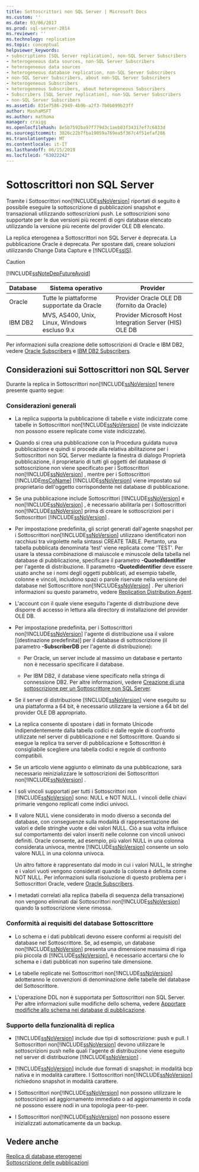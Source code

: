 ```yaml
---
title: Sottoscrittori non SQL Server | Microsoft Docs
ms.custom: ''
ms.date: 03/06/2017
ms.prod: sql-server-2014
ms.reviewer: ''
ms.technology: replication
ms.topic: conceptual
helpviewer_keywords:
- subscriptions [SQL Server replication], non-SQL Server Subscribers
- heterogeneous data sources, non-SQL Server Subscribers
- heterogeneous data sources
- heterogeneous database replication, non-SQL Server Subscribers
- non-SQL Server Subscribers, about non-SQL Server Subscribers
- heterogeneous Subscribers
- heterogeneous Subscribers, about heterogeneous Subscribers
- Subscribers [SQL Server replication], non-SQL Server Subscribers
- non-SQL Server Subscribers
ms.assetid: 831e7586-2949-4b9b-a2f3-7b0b699b23ff
author: MashaMSFT
ms.author: mathoma
manager: craigg
ms.openlocfilehash: 8e5b7592ba97f779d3c1aeb83f34317ef7c6833d
ms.sourcegitcommit: 3026c22b7fba19059a769ea5f367c4f51efaf286
ms.translationtype: MT
ms.contentlocale: it-IT
ms.lasthandoff: 06/15/2019
ms.locfileid: "63022242"
---
```

# <a name="non-sql-server-subscribers"></a>Sottoscrittori non SQL Server
  Tramite i Sottoscrittori non[!INCLUDE[ssNoVersion](../../../includes/ssnoversion-md.md)] riportati di seguito è possibile eseguire la sottoscrizione di pubblicazioni snapshot e transazionali utilizzando sottoscrizioni push. Le sottoscrizioni sono supportate per le due versioni più recenti di ogni database elencato utilizzando la versione più recente del provider OLE DB elencato.  
  
 La replica eterogenea a Sottoscrittori non SQL Server è deprecata. La pubblicazione Oracle è deprecata. Per spostare dati, creare soluzioni utilizzando Change Data Capture e [!INCLUDE[ssIS](../../../includes/ssis-md.md)].  
  
> [!CAUTION]  
>  [!INCLUDE[ssNoteDepFutureAvoid](../../../includes/ssnotedepfutureavoid-md.md)]  
  
|Database|Sistema operativo|Provider|  
|--------------|----------------------|--------------|  
|Oracle|Tutte le piattaforme supportate da Oracle|Provider Oracle OLE DB (fornito da Oracle)|  
|IBM DB2|MVS, AS400, Unix, Linux, Windows escluso 9.x|Provider Microsoft Host Integration Server (HIS) OLE DB|  
  
 Per informazioni sulla creazione delle sottoscrizioni di Oracle e IBM DB2, vedere [Oracle Subscribers](oracle-subscribers.md) e [IBM DB2 Subscribers](ibm-db2-subscribers.md).  
  
## <a name="considerations-for-non-sql-server-subscribers"></a>Considerazioni sui Sottoscrittori non SQL Server  
 Durante la replica in Sottoscrittori non[!INCLUDE[ssNoVersion](../../../includes/ssnoversion-md.md)] tenere presente quanto segue:  
  
### <a name="general-considerations"></a>Considerazioni generali  
  
-   La replica supporta la pubblicazione di tabelle e viste indicizzate come tabelle in Sottoscrittori non[!INCLUDE[ssNoVersion](../../../includes/ssnoversion-md.md)] (le viste indicizzate non possono essere replicate come viste indicizzate).  
  
-   Quando si crea una pubblicazione con la Procedura guidata nuova pubblicazione e quindi si procede alla relativa abilitazione per i Sottoscrittori non SQL Server mediante la finestra di dialogo Proprietà pubblicazione, il proprietario di tutti gli oggetti del database di sottoscrizione non viene specificato per i Sottoscrittori non[!INCLUDE[ssNoVersion](../../../includes/ssnoversion-md.md)] , mentre per i Sottoscrittori [!INCLUDE[msCoName](../../../includes/msconame-md.md)] [!INCLUDE[ssNoVersion](../../../includes/ssnoversion-md.md)] viene impostato sul proprietario dell'oggetto corrispondente nel database di pubblicazione.  
  
-   Se una pubblicazione include Sottoscrittori [!INCLUDE[ssNoVersion](../../../includes/ssnoversion-md.md)] e non[!INCLUDE[ssNoVersion](../../../includes/ssnoversion-md.md)] , è necessario abilitarla per i Sottoscrittori non[!INCLUDE[ssNoVersion](../../../includes/ssnoversion-md.md)] prima di creare le sottoscrizioni per i Sottoscrittori [!INCLUDE[ssNoVersion](../../../includes/ssnoversion-md.md)] .  
  
-   Per impostazione predefinita, gli script generati dall'agente snapshot per i Sottoscrittori non[!INCLUDE[ssNoVersion](../../../includes/ssnoversion-md.md)] utilizzano identificatori non racchiusi tra virgolette nella sintassi CREATE TABLE. Pertanto, una tabella pubblicata denominata 'test' viene replicata come 'TEST'. Per usare la stessa combinazione di maiuscole e minuscole della tabella nel database di pubblicazione, specificare il parametro **-QuotedIdentifier** per l'agente di distribuzione. Il parametro **-QuotedIdentifier** deve essere usato anche se i nomi degli oggetti pubblicati, ad esempio tabelle, colonne e vincoli, includono spazi o parole riservate nella versione del database nel Sottoscrittore non[!INCLUDE[ssNoVersion](../../../includes/ssnoversion-md.md)] . Per ulteriori informazioni su questo parametro, vedere [Replication Distribution Agent](../agents/replication-distribution-agent.md).  
  
-   L'account con il quale viene eseguito l'agente di distribuzione deve disporre di accesso in lettura alla directory di installazione del provider OLE DB.  
  
-   Per impostazione predefinita, per i Sottoscrittori non[!INCLUDE[ssNoVersion](../../../includes/ssnoversion-md.md)] l'agente di distribuzione usa il valore [(destinazione predefinita)] per il database di sottoscrizione (il parametro **-SubscriberDB** per l'agente di distribuzione):  
  
    -   Per Oracle, un server include al massimo un database e pertanto non è necessario specificare il database.  
  
    -   Per IBM DB2, il database viene specificato nella stringa di connessione DB2. Per altre informazioni, vedere [Creazione di una sottoscrizione per un Sottoscrittore non SQL Server](../create-a-subscription-for-a-non-sql-server-subscriber.md).  
  
-   Se il server di distribuzione [!INCLUDE[ssNoVersion](../../../includes/ssnoversion-md.md)] viene eseguito su una piattaforma a 64 bit, è necessario utilizzare la versione a 64 bit del provider OLE DB appropriato.  
  
-   La replica consente di spostare i dati in formato Unicode indipendentemente dalla tabella codici e dalle regole di confronto utilizzate nel server di pubblicazione e nel Sottoscrittore. Quando si esegue la replica tra server di pubblicazione e Sottoscrittori è consigliabile scegliere una tabella codici e regole di confronto compatibili.  
  
-   Se un articolo viene aggiunto o eliminato da una pubblicazione, sarà necessario reinizializzare le sottoscrizioni dei Sottoscrittori non[!INCLUDE[ssNoVersion](../../../includes/ssnoversion-md.md)] .  
  
-   I soli vincoli supportati per tutti i Sottoscrittori non [!INCLUDE[ssNoVersion](../../../includes/ssnoversion-md.md)] sono: NULL e NOT NULL. I vincoli delle chiavi primarie vengono replicati come indici univoci.  
  
-   Il valore NULL viene considerato in modo diverso a seconda del database, con conseguenze sulla modalità di rappresentazione dei valori e delle stringhe vuote e dei valori NULL. Ciò a sua volta influisce sul comportamento dei valori inseriti nelle colonne con vincoli univoci definiti. Oracle consente, ad esempio, più valori NULL in una colonna considerata univoca, mentre [!INCLUDE[ssNoVersion](../../../includes/ssnoversion-md.md)] consente un solo valore NULL in una colonna univoca.  
  
     Un altro fattore è rappresentato dal modo in cui i valori NULL, le stringhe e i valori vuoti vengono considerati quando la colonna è definita come NOT NULL. Per informazioni sulla risoluzione di questo problema per i Sottoscrittori Oracle, vedere [Oracle Subscribers](oracle-subscribers.md).  
  
-   I metadati correlati alla replica (tabella di sequenza della transazione) non vengono eliminati dai Sottoscrittori non[!INCLUDE[ssNoVersion](../../../includes/ssnoversion-md.md)] quando la sottoscrizione viene rimossa.  
  
### <a name="conforming-to-the-requirements-of-the-subscriber-database"></a>Conformità ai requisiti del database Sottoscrittore  
  
-   Lo schema e i dati pubblicati devono essere conformi ai requisiti del database nel Sottoscrittore. Se, ad esempio, un database non[!INCLUDE[ssNoVersion](../../../includes/ssnoversion-md.md)] presenta una dimensione massima di riga più piccola di [!INCLUDE[ssNoVersion](../../../includes/ssnoversion-md.md)], è necessario accertarsi che lo schema e i dati pubblicati non superino tale dimensione.  
  
-   Le tabelle replicate nei Sottoscrittori non[!INCLUDE[ssNoVersion](../../../includes/ssnoversion-md.md)] adotteranno le convenzioni di denominazione delle tabelle del database del Sottoscrittore.  
  
-   L'operazione DDL non è supportata per Sottoscrittori non SQL Server. Per altre informazioni sulle modifiche dello schema, vedere [Apportare modifiche allo schema nei database di pubblicazione](../publish/make-schema-changes-on-publication-databases.md).  
  
### <a name="replication-feature-support"></a>Supporto della funzionalità di replica  
  
-   [!INCLUDE[ssNoVersion](../../../includes/ssnoversion-md.md)] include due tipi di sottoscrizione: push e pull. I Sottoscrittori non[!INCLUDE[ssNoVersion](../../../includes/ssnoversion-md.md)] devono utilizzare le sottoscrizioni push nelle quali l'agente di distribuzione viene eseguito nel server di distribuzione [!INCLUDE[ssNoVersion](../../../includes/ssnoversion-md.md)] .  
  
-   [!INCLUDE[ssNoVersion](../../../includes/ssnoversion-md.md)] include due formati di snapshot: in modalità bcp nativa e in modalità carattere. I Sottoscrittori non[!INCLUDE[ssNoVersion](../../../includes/ssnoversion-md.md)] richiedono snapshot in modalità carattere.  
  
-   I Sottoscrittori non[!INCLUDE[ssNoVersion](../../../includes/ssnoversion-md.md)] non possono utilizzare le sottoscrizioni ad aggiornamento immediato o ad aggiornamento in coda né possono essere nodi in una topologia peer-to-peer.  
  
-   I Sottoscrittori non[!INCLUDE[ssNoVersion](../../../includes/ssnoversion-md.md)] non possono essere inizializzati automaticamente da un backup.  
  
## <a name="see-also"></a>Vedere anche  
 [Replica di database eterogenei](heterogeneous-database-replication.md)   
 [Sottoscrizione delle pubblicazioni](../subscribe-to-publications.md)  
  
  
